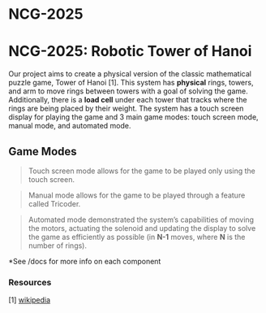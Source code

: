 
# NCG-2025

# NCG-2025: Robotic Tower of Hanoi
Our project aims to create a physical version of the classic mathematical puzzle game, Tower of Hanoi [1]. This system has **physical** rings, towers, and arm to move rings between towers with a goal of solving the game. Additionally, there is a **load cell** under each tower that tracks where the rings are being placed by their weight. The system has a touch screen display for playing the game and 3 main game modes: touch screen mode, manual mode, and automated mode.

## Game Modes
 > Touch screen mode allows for the game to be played only using the touch screen. 
 
 > Manual mode allows for the game to be played through a feature called Tricoder. 
 
 > Automated mode demonstrated the system’s capabilities of moving the motors, actuating the solenoid and updating the display to solve the game as efficiently as possible (in **N-1** moves, where **N** is the number of rings).

*See /docs for more info on each component

### Resources
[1] [wikipedia](https://en.wikipedia.org/wiki/Tower_of_Hanoi)
